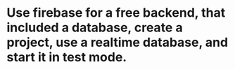 # Use firebase for a free backend, that included a database, create a project, use a realtime database, and start it in test mode.

